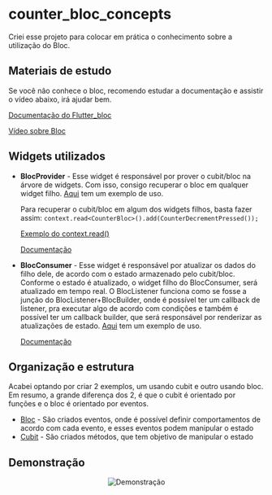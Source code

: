 # counter_bloc_concepts

Criei esse projeto para colocar em prática o conhecimento sobre a utilização do Bloc.

## Materiais de estudo

Se você não conhece o bloc, recomendo estudar a documentação e assistir o vídeo abaixo, irá ajudar bem.

[Documentação do Flutter_bloc](https://bloclibrary.dev/#/gettingstarted)

[Vídeo sobre Bloc](https://www.youtube.com/watch?v=THCkkQ-V1-8&t=3226s)

## Widgets utilizados

- <strong>BlocProvider</strong> - Esse widget é responsável por prover o cubit/bloc na árvore de widgets. Com isso, consigo recuperar o bloc em qualquer widget filho.
  [Aqui](https://github.com/jonathastassi/counter_bloc_concepts/blob/main/lib/bloc_example/view/counter_bloc_page.dart#L13) tem um exemplo de uso.

  Para recuperar o cubit/bloc em algum dos widgets filhos, basta fazer assim: `context.read<CounterBloc>().add(CounterDecrementPressed());`

  [Exemplo do context.read<CounterBloc>()](https://github.com/jonathastassi/counter_bloc_concepts/blob/main/lib/bloc_example/view/counter_bloc_view.dart#L47)

  [Documentação](https://bloclibrary.dev/#/flutterbloccoreconcepts?id=blocprovider)

- <strong>BlocConsumer</strong> - Esse widget é responsável por atualizar os dados do filho dele, de acordo com o estado armazenado pelo cubit/bloc. Conforme o estado é atualizado, o widget filho do BlocConsumer, será atualizado em tempo real.
  O BlocListener funciona como se fosse a junção do BlocListener+BlocBuilder, onde é possível ter um callback de listener, pra executar algo de acordo com condições e também é possível ter um callback builder, que será responsável por renderizar as atualizações de estado.
  [Aqui](https://github.com/jonathastassi/counter_bloc_concepts/blob/main/lib/bloc_example/view/counter_bloc_view.dart#L25) tem um exemplo de uso.

  [Documentação](https://bloclibrary.dev/#/flutterbloccoreconcepts?id=bloclistener)

## Organização e estrutura

Acabei optando por criar 2 exemplos, um usando cubit e outro usando bloc.
Em resumo, a grande diferença dos 2, é que o cubit é orientado por funções e o bloc é orientado por eventos.

- [Bloc](https://github.com/jonathastassi/counter_bloc_concepts/blob/main/lib/bloc_example/bloc/counter_bloc.dart) - São criados eventos, onde é possível definir comportamentos de acordo com cada evento, e esses eventos podem manipular o estado
- [Cubit](https://github.com/jonathastassi/counter_bloc_concepts/blob/main/lib/cubit_example/cubit/counter_cubit.dart) - São criados métodos, que tem objetivo de manipular o estado

## Demonstração

<div style="width: 100%; text-align: center;">
<img src="https://github.com/jonathastassi/fipe_car_consult/blob/master/demonstration/counter.gif" alt="Demonstração">
</div>
